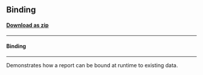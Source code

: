 ## Binding
#### [Download as zip](https://downgit.github.io/#/home?url=https://github.com/GrapeCity/ComponentOne-WPF-Samples/tree/master/\NET_4.5.2\C1.WPF.FlexReport\CS\Binding)
____
#### Binding
____
Demonstrates how a report can be bound at runtime to existing data.
